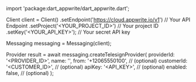import 'package:dart_appwrite/dart_appwrite.dart';

Client client = Client()
    .setEndpoint('https://cloud.appwrite.io/v1') // Your API Endpoint
    .setProject('<YOUR_PROJECT_ID>') // Your project ID
    .setKey('<YOUR_API_KEY>'); // Your secret API key

Messaging messaging = Messaging(client);

Provider result = await messaging.createTelesignProvider(
    providerId: '<PROVIDER_ID>',
    name: '<NAME>',
    from: '+12065550100', // (optional)
    customerId: '<CUSTOMER_ID>', // (optional)
    apiKey: '<API_KEY>', // (optional)
    enabled: false, // (optional)
);
